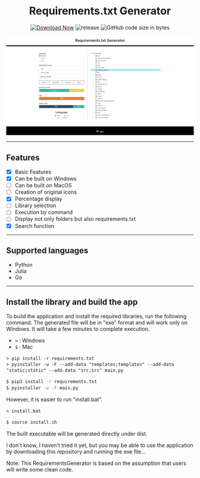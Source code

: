 <h1 align="center">Requirements.txt Generator</h1>

<div align="center">

 [![Download Now](https://img.shields.io/badge/-Download%20Now!-%2322A6F2)](https://github.com/ogty/RequirementsGenerator/releases/download/v1.0.1/ReqirementsGenerator.zip)
 ![release](https://img.shields.io/github/v/release/ogty/RequirementsGenerator?style=social)
 ![GitHub code size in bytes](https://img.shields.io/github/languages/code-size/ogty/RequirementsGenerator?style=social)
 
</div>

![sample](./static/sample.gif)

***

## Features

 - [x] Basic Features
 - [x] Can be built on Windows
 - [ ] Can be built on MacOS
 - [ ] Creation of original icons
 - [x] Percentage display
 - [ ] Library selection
 - [ ] Execution by command
 - [ ] Display not only folders but also requirements.txt
 - [x] Search function

***

## Supported languages

 - Python
 - Julia
 - Go

***

## Install the library and build the app

To build the application and install the required libraries, run the following command. The generated file will be in "exe" format and will work only on Windows. It will take a few minutes to complete execution.

 - `>` : Windows
 - `$` : Mac

```console
> pip install -r requirements.txt
> pyinstaller -w -F --add-data "templates;templates" --add-data "static;static" --add-data "src;src" main.py
```

```bash
$ pip3 install -r requirements.txt
$ pyinstaller -w -F main.py
```

However, it is easier to run "install.bat".

```console
> install.bat
```

```bash
$ source install.sh
```

The built executable will be generated directly under dist.

I don't know, I haven't tried it yet, but you may be able to use the application by downloading this repository and running the exe file...

Note: This RequirementsGenerator is based on the assumption that users will write some clean code.

